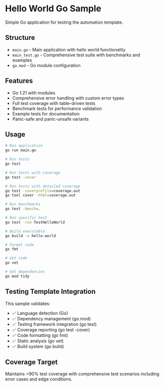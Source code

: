 # Hello World Go Sample

Simple Go application for testing the automation template.

## Structure

- `main.go` - Main application with hello world functionality
- `main_test.go` - Comprehensive test suite with benchmarks and examples
- `go.mod` - Go module configuration

## Features

- Go 1.21 with modules
- Comprehensive error handling with custom error types
- Full test coverage with table-driven tests
- Benchmark tests for performance validation
- Example tests for documentation
- Panic-safe and panic-unsafe variants

## Usage

```bash
# Run application
go run main.go

# Run tests
go test

# Run tests with coverage
go test -cover

# Run tests with detailed coverage
go test -coverprofile=coverage.out
go tool cover -html=coverage.out

# Run benchmarks
go test -bench=.

# Run specific test
go test -run TestHelloWorld

# Build executable
go build -o hello-world

# Format code
go fmt

# Vet code
go vet

# Get dependencies
go mod tidy
```

## Testing Template Integration

This sample validates:
- ✅ Language detection (Go)
- ✅ Dependency management (go.mod)
- ✅ Testing framework integration (go test)
- ✅ Coverage reporting (go test -cover)
- ✅ Code formatting (go fmt)
- ✅ Static analysis (go vet)
- ✅ Build system (go build)

## Coverage Target

Maintains >90% test coverage with comprehensive test scenarios including error cases and edge conditions.

